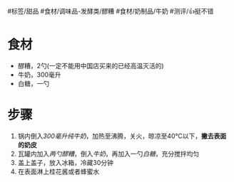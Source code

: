 #标签/甜品 
#食材/调味品-发酵类/醪糟 #食材/奶制品/牛奶 
#测评/👍挺不错 

# 食材 
- 醪糟，2勺(一定不能用中国店买来的已经高温灭活的)
- 牛奶，300毫升
- 白糖，一勺

# 步骤
1. 锅内倒入*300毫升纯牛奶*，加热至沸腾，关火，晾凉至40°C以下，**撇去表面的奶皮**
2. 瓦罐内加入*两勺醪糟*，倒入*牛奶*，再加入一勺*白糖*，充分搅拌均匀
3. 盖上盖子，放入冰箱，冷藏30分钟
4. 在表面淋上桂花酱或者蜂蜜水